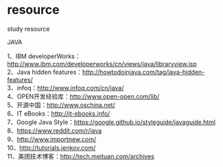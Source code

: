 # resource
study resource

JAVA  

1、IBM developerWorks：http://www.ibm.com/developerworks/cn/views/java/libraryview.jsp  
2、Java hidden features：http://howtodoinjava.com/tag/java-hidden-features/  
3、infoq：http://www.infoq.com/cn/java/  
4、OPEN开发经验库：http://www.open-open.com/lib/  
5、开源中国：http://www.oschina.net/  
6、IT eBooks：http://it-ebooks.info/  
7、Google Java Style：https://google.github.io/styleguide/javaguide.html  
8、https://www.reddit.com/r/java  
9、http://www.importnew.com/  
10、http://tutorials.jenkov.com/  
11、美团技术博客：http://tech.meituan.com/archives
